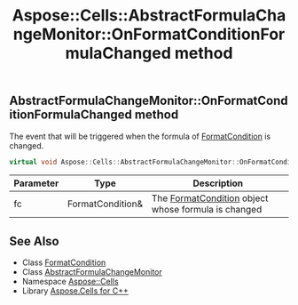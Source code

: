 ﻿---
title: Aspose::Cells::AbstractFormulaChangeMonitor::OnFormatConditionFormulaChanged method
linktitle: OnFormatConditionFormulaChanged
second_title: Aspose.Cells for C++ API Reference
description: 'Aspose::Cells::AbstractFormulaChangeMonitor::OnFormatConditionFormulaChanged method. The event that will be triggered when the formula of FormatCondition is changed in C++.'
type: docs
weight: 200
url: /cpp/aspose.cells/abstractformulachangemonitor/onformatconditionformulachanged/
---
## AbstractFormulaChangeMonitor::OnFormatConditionFormulaChanged method


The event that will be triggered when the formula of [FormatCondition](../../formatcondition/) is changed.

```cpp
virtual void Aspose::Cells::AbstractFormulaChangeMonitor::OnFormatConditionFormulaChanged(FormatCondition &fc)
```


| Parameter | Type | Description |
| --- | --- | --- |
| fc | FormatCondition\& | The [FormatCondition](../../formatcondition/) object whose formula is changed |

## See Also

* Class [FormatCondition](../../formatcondition/)
* Class [AbstractFormulaChangeMonitor](../)
* Namespace [Aspose::Cells](../../)
* Library [Aspose.Cells for C++](../../../)
